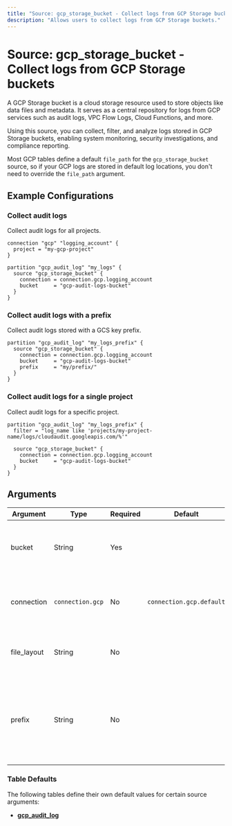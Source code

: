 ```yaml
---
title: "Source: gcp_storage_bucket - Collect logs from GCP Storage buckets"
description: "Allows users to collect logs from GCP Storage buckets."
---
```


# Source: gcp_storage_bucket - Collect logs from GCP Storage buckets

A GCP Storage bucket is a cloud storage resource used to store objects like data files and metadata. It serves as a central repository for logs from GCP services such as audit logs, VPC Flow Logs, Cloud Functions, and more.

Using this source, you can collect, filter, and analyze logs stored in GCP Storage buckets, enabling system monitoring, security investigations, and compliance reporting.

Most GCP tables define a default `file_path` for the `gcp_storage_bucket` source, so if your GCP logs are stored in default log locations, you don't need to override the `file_path` argument.

## Example Configurations

### Collect audit logs

Collect audit logs for all projects.

```hcl
connection "gcp" "logging_account" {
  project = "my-gcp-project"
}

partition "gcp_audit_log" "my_logs" {
  source "gcp_storage_bucket" {
    connection = connection.gcp.logging_account
    bucket     = "gcp-audit-logs-bucket"
  }
}
```

### Collect audit logs with a prefix

Collect audit logs stored with a GCS key prefix.

```hcl
partition "gcp_audit_log" "my_logs_prefix" {
  source "gcp_storage_bucket" {
    connection = connection.gcp.logging_account
    bucket     = "gcp-audit-logs-bucket"
    prefix     = "my/prefix/"
  }
}
```

### Collect audit logs for a single project

Collect audit logs for a specific project.

```hcl
partition "gcp_audit_log" "my_logs_prefix" {
  filter = "log_name like 'projects/my-project-name/logs/cloudaudit.googleapis.com/%'"

  source "gcp_storage_bucket" {
    connection = connection.gcp.logging_account
    bucket     = "gcp-audit-logs-bucket"
  }
}
```

## Arguments

| Argument    | Type             | Required | Default                  | Description                                                                                                                   |
|-------------|------------------|----------|--------------------------|-------------------------------------------------------------------------------------------------------------------------------|
| bucket      | String           | Yes      |                          | The name of the GCP Storage bucket to collect logs from.                                                                      |
| connection  | `connection.gcp` | No       | `connection.gcp.default` | The [GCP connection](https://hub.tailpipe.io/plugins/turbot/gcp#connection-credentials) to use to connect to the GCP account. |
| file_layout | String           | No       |                          | The Grok pattern that defines the log file structure.                                                                         |
| prefix      | String           | No       |                          | The GCS key prefix that comes after the name of the bucket you have designated for log file delivery.                         |

### Table Defaults

The following tables define their own default values for certain source arguments:

- **[gcp_audit_log](https://hub.tailpipe.io/plugins/turbot/gcp/tables/gcp_audit_log#gcp_storage_bucket)**
